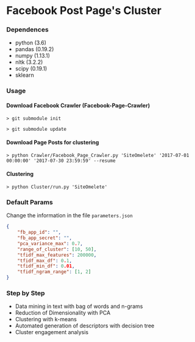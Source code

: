 # Facebook Post Page's Cluster

### Dependences

* python (3.6)
* pandas (0.19.2)
* numpy (1.13.1)
* nltk (3.2.2)
* scipy (0.19.1)
* sklearn


### Usage

#### Download Facebook Crawler (Facebook-Page-Crawler)

`> git submodule init`

`> git submodule update`

#### Download Page Posts for clustering

`> python Crawler/Facebook_Page_Crawler.py 'SiteOmelete' '2017-07-01 00:00:00' '2017-07-30 23:59:59' --resume`

#### Clustering

`> python Cluster/run.py 'SiteOmelete'`

### Default Params

Change the information in the file `parameters.json`

```json
{
    "fb_app_id": "",
    "fb_app_secret": "",
    "pca_variance_max": 0.7,
    "range_of_cluster": [10, 50],
    "tfidf_max_features": 200000,
    "tfidf_max_df": 0.1,
    "tfidf_min_df": 0.01,  
    "tfidf_ngram_range": [1, 2]    
}
```

### Step by Step

* Data mining in text with bag of words and n-grams
* Reduction of Dimensionality with PCA
* Clustering with k-means
* Automated generation of descriptors with decision tree
* Cluster engagement analysis
